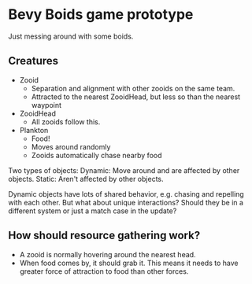 # Bevy Boids game prototype

Just messing around with some boids.

## Creatures

- Zooid
  - Separation and alignment with other zooids on the same team.
  - Attracted to the nearest ZooidHead, but less so than the nearest waypoint
- ZooidHead
  - All zooids follow this.
- Plankton
  - Food!
  - Moves around randomly
  - Zooids automatically chase nearby food

Two types of objects:
Dynamic: Move around and are affected by other objects.
Static: Aren't affected by other objects.

Dynamic objects have lots of shared behavior, e.g. chasing and repelling with each other.
But what about unique interactions?
Should they be in a different system or just a match case in the update?

## How should resource gathering work?

- A zooid is normally hovering around the nearest head.
- When food comes by, it should grab it. This means it needs to have greater force of attraction to food than other forces.

